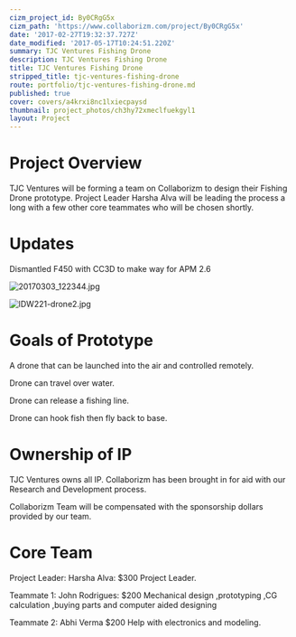 ```yaml
---
cizm_project_id: By0CRgG5x
cizm_path: 'https://www.collaborizm.com/project/By0CRgG5x'
date: '2017-02-27T19:32:37.727Z'
date_modified: '2017-05-17T10:24:51.220Z'
summary: TJC Ventures Fishing Drone
description: TJC Ventures Fishing Drone
title: TJC Ventures Fishing Drone
stripped_title: tjc-ventures-fishing-drone
route: portfolio/tjc-ventures-fishing-drone.md
published: true
cover: covers/a4krxi8nc1lxiecpaysd
thumbnail: project_photos/ch3hy72xmeclfuekgyl1
layout: Project
---
```

# Project Overview

TJC Ventures will be forming a team on Collaborizm to design their Fishing Drone prototype. Project Leader Harsha Alva will be leading the process a long with a few other core teammates who will be chosen shortly.

# Updates

Dismantled F450 with CC3D to make way for APM 2.6

![20170303_122344.jpg](czm://pvirkizqlfewjiuvb7gx)

![IDW221-drone2.jpg](czm://itsbiorb4bepdyvgeiwb)

# Goals of Prototype

A drone that can be launched into the air and controlled remotely. 

Drone can travel over water. 

Drone can release a fishing line. 

Drone can hook fish then fly back to base.

# Ownership of IP

TJC Ventures owns all IP. Collaborizm has been brought in for aid with our Research and Development process. 

Collaborizm Team will be compensated with the sponsorship dollars provided by our team. 

# Core Team

Project Leader: Harsha Alva: $300
Project Leader.

Teammate 1: John Rodrigues: $200
Mechanical design ,prototyping ,CG calculation ,buying parts and computer aided designing

Teammate 2:  Abhi Verma  $200
Help with electronics and modeling.
